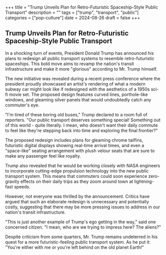 +++
title = "Trump Unveils Plan for Retro-Futuristic Spaceship-Style Public Transport"
description = ""
tags = ["trump", "transport", "public"]
categories = ["pop-culture"]
date = 2024-08-26
draft = false
+++

## Trump Unveils Plan for Retro-Futuristic Spaceship-Style Public Transport

In a shocking turn of events, President Donald Trump has announced his plans to redesign all public transport systems to resemble retro-futuristic spaceships. This bold move aims to revamp the nation's transit infrastructure and make it more "glorious" according to Mr. Trump himself.

The new initiative was revealed during a recent press conference where the president proudly showcased an artist's rendering of what a modern subway car might look like if redesigned with the aesthetics of a 1950s sci-fi movie set. The proposed design features curved lines, porthole-like windows, and gleaming silver panels that would undoubtedly catch any commuter's eye.

"I'm tired of these boring old buses," Trump declared to a room full of reporters. "Our public transport deserves something special! Something out of this world - quite literally. I mean, who doesn't want their daily commute to feel like they're stepping back into time and exploring the final frontier?"

The proposed redesign includes plans for gleaming chrome tailfins, futuristic digital displays showing real-time arrival times, and even a "space-like" seating arrangement with plush velour seats that are sure to make any passenger feel like royalty.

Trump also revealed that he would be working closely with NASA engineers to incorporate cutting-edge propulsion technology into the new public transport system. This means that commuters could soon experience zero-gravity effects on their daily trips as they zoom around town at lightning-fast speeds.

However, not everyone was thrilled by the announcement. Critics have argued that such an elaborate redesign is unnecessary and potentially costly, suggesting that there may be more pressing issues to address in our nation's transit infrastructure.

"This is just another example of Trump's ego getting in the way," said one concerned citizen. "I mean, who are we trying to impress here? The aliens?"

Despite criticism from some quarters, Mr. Trump remains undeterred in his quest for a more futuristic-feeling public transport system. As he put it: "You're either with me or you're left behind on the old planet Earth!"